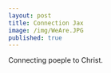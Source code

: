 ```yaml
---
layout: post
title: Connection Jax
image: /img/WeAre.JPG
published: true
---
```


Connecting poeple to Christ.
